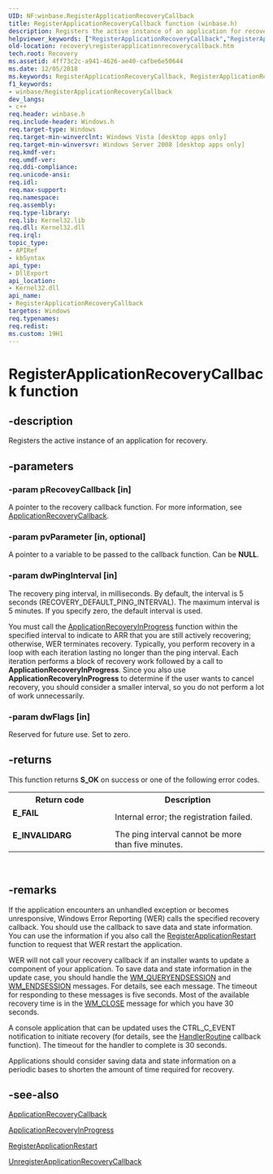 ```yaml
---
UID: NF:winbase.RegisterApplicationRecoveryCallback
title: RegisterApplicationRecoveryCallback function (winbase.h)
description: Registers the active instance of an application for recovery.helpviewer_keywords: ["RegisterApplicationRecoveryCallback","RegisterApplicationRecoveryCallback function [Recovery]","base.registerapplicationrecoverycallback","recovery.registerapplicationrecoverycallback","winbase/RegisterApplicationRecoveryCallback"]
old-location: recovery\registerapplicationrecoverycallback.htm
tech.root: Recovery
ms.assetid: 4ff73c2c-a941-4626-ae40-cafbe6e50644
ms.date: 12/05/2018
ms.keywords: RegisterApplicationRecoveryCallback, RegisterApplicationRecoveryCallback function [Recovery], base.registerapplicationrecoverycallback, recovery.registerapplicationrecoverycallback, winbase/RegisterApplicationRecoveryCallback
f1_keywords:
- winbase/RegisterApplicationRecoveryCallback
dev_langs:
- c++
req.header: winbase.h
req.include-header: Windows.h
req.target-type: Windows
req.target-min-winverclnt: Windows Vista [desktop apps only]
req.target-min-winversvr: Windows Server 2008 [desktop apps only]
req.kmdf-ver: 
req.umdf-ver: 
req.ddi-compliance: 
req.unicode-ansi: 
req.idl: 
req.max-support: 
req.namespace: 
req.assembly: 
req.type-library: 
req.lib: Kernel32.lib
req.dll: Kernel32.dll
req.irql: 
topic_type:
- APIRef
- kbSyntax
api_type:
- DllExport
api_location:
- Kernel32.dll
api_name:
- RegisterApplicationRecoveryCallback
targetos: Windows
req.typenames: 
req.redist: 
ms.custom: 19H1
---
```


# RegisterApplicationRecoveryCallback function


## -description


Registers the active instance of an application for recovery.


## -parameters




### -param pRecoveyCallback [in]

A pointer to the recovery callback function. For more information, see <a href="https://docs.microsoft.com/previous-versions/windows/desktop/legacy/aa373202(v=vs.85)">ApplicationRecoveryCallback</a>.


### -param pvParameter [in, optional]

A pointer to a variable to be passed to the callback function. Can be <b>NULL</b>.


### -param dwPingInterval [in]

The recovery ping interval, in milliseconds. By default, the interval is 5 seconds (RECOVERY_DEFAULT_PING_INTERVAL). The maximum interval is 5 minutes. If you specify zero, the default interval is used. 

You must call the <a href="https://docs.microsoft.com/windows/desktop/api/winbase/nf-winbase-applicationrecoveryinprogress">ApplicationRecoveryInProgress</a> function within the specified interval to indicate to ARR that you are still actively recovering; otherwise, WER terminates recovery. Typically, you perform recovery in a loop with each iteration lasting no longer than the ping interval. Each iteration performs a block of recovery work followed by a call to <b>ApplicationRecoveryInProgress</b>. Since you also use <b>ApplicationRecoveryInProgress</b> to determine if the user wants to cancel recovery, you should consider a smaller interval, so you do not perform a lot of work unnecessarily.


### -param dwFlags [in]

Reserved for future use. Set to zero.


## -returns



This function returns <b>S_OK</b> on success or one of the following error codes.

<table>
<tr>
<th>Return code</th>
<th>Description</th>
</tr>
<tr>
<td width="40%">
<dl>
<dt><b>E_FAIL</b></dt>
</dl>
</td>
<td width="60%">
Internal error; the registration failed.

</td>
</tr>
<tr>
<td width="40%">
<dl>
<dt><b>E_INVALIDARG</b></dt>
</dl>
</td>
<td width="60%">
The ping interval cannot be more than five minutes.

</td>
</tr>
</table>
 




## -remarks



If the  application encounters an unhandled exception or becomes unresponsive, Windows Error Reporting (WER) calls the specified recovery callback. You should use the callback to save data and state information. You can use the information if you also call  the <a href="https://docs.microsoft.com/windows/desktop/api/winbase/nf-winbase-registerapplicationrestart">RegisterApplicationRestart</a> function to request that WER restart the application.

WER will not call your recovery callback if an installer wants to  update a component of your application. To save data and state information in the update case, you should handle the <a href="https://docs.microsoft.com/windows/desktop/Shutdown/wm-queryendsession">WM_QUERYENDSESSION</a> and <a href="https://docs.microsoft.com/windows/desktop/Shutdown/wm-endsession">WM_ENDSESSION</a> messages. For details, see each message. The timeout for responding to these messages is five seconds. Most of the available recovery time is in the <a href="https://docs.microsoft.com/windows/desktop/winmsg/wm-close">WM_CLOSE</a> message for which you have 30 seconds.

A console application that can be updated uses the CTRL_C_EVENT notification to initiate recovery (for details, see the <a href="https://docs.microsoft.com/windows/console/handlerroutine">HandlerRoutine</a> callback function). The timeout for the handler to complete is 30 seconds.

Applications should consider saving data and state information on a periodic bases to shorten the amount of time required for recovery.




## -see-also




<a href="https://docs.microsoft.com/previous-versions/windows/desktop/legacy/aa373202(v=vs.85)">ApplicationRecoveryCallback</a>



<a href="https://docs.microsoft.com/windows/desktop/api/winbase/nf-winbase-applicationrecoveryinprogress">ApplicationRecoveryInProgress</a>



<a href="https://docs.microsoft.com/windows/desktop/api/winbase/nf-winbase-registerapplicationrestart">RegisterApplicationRestart</a>



<a href="https://docs.microsoft.com/windows/desktop/api/winbase/nf-winbase-unregisterapplicationrecoverycallback">UnregisterApplicationRecoveryCallback</a>
 

 

